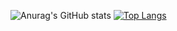 ![Anurag's GitHub stats](https://github-readme-stats.vercel.app/api?username=reinaldomjr&theme=github_dark )
[![Top Langs](https://github-readme-stats.vercel.app/api/top-langs/?username=reinaldomjr&layout=compact&theme=github_dark)](https://github.com/anuraghazra/github-readme-stats)



<!--
**reinaldomjr/reinaldomjr** is a ✨ _special_ ✨ repository because its `README.md` (this file) appears on your GitHub profile.

Here are some ideas to get you started:

- 🔭 I’m currently working on ...
- 🌱 I’m currently learning ...
- 👯 I’m looking to collaborate on ...
- 🤔 I’m looking for help with ...
- 💬 Ask me about ...
- 📫 How to reach me: ...
- 😄 Pronouns: ...
- ⚡ Fun fact: ...
-->

